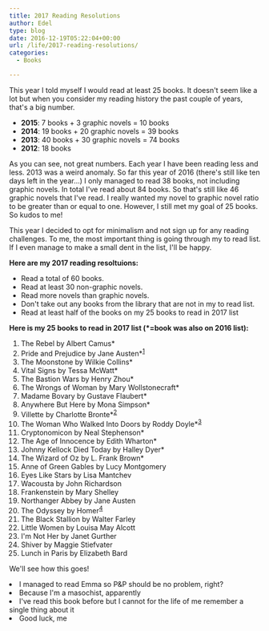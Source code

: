 ```yaml
---
title: 2017 Reading Resolutions
author: Edel
type: blog
date: 2016-12-19T05:22:04+00:00
url: /life/2017-reading-resolutions/
categories:
  - Books

---
```

This year I told myself I would read at least 25 books. It doesn't seem like a lot but when you consider my reading history the past couple of years, that's a big number.

  * **2015**: 7 books + 3 graphic novels = 10 books
  * **2014**: 19 books + 20 graphic novels = 39 books
  * **2013**: 40 books + 30 graphic novels = 74 books
  * **2012**: 18 books

As you can see, not great numbers. Each year I have been reading less and less. 2013 was a weird anomaly. So far this year of 2016 (there's still like ten days left in the year&#8230;) I only managed to read 38 books, not including graphic novels. In total I've read about 84 books. So that's still like 46 graphic novels that I've read. I really wanted my novel to graphic novel ratio to be greater than or equal to one. However, I still met my goal of 25 books. So kudos to me!

This year I decided to opt for minimalism and not sign up for any reading challenges. To me, the most important thing is going through my to read list. If I even manage to make a small dent in the list, I'll be happy.

**Here are my 2017 reading resoltuions:**

  * Read a total of 60 books.
  * Read at least 30 non-graphic novels.
  * Read more novels than graphic novels.
  * Don't take out any books from the library that are not in my to read list.
  * Read at least half of the books on my 25 books to read in 2017 list

**Here is my 25 books to read in 2017 list (*=book was also on 2016 list):**

  1. The Rebel by Albert Camus*
  2. Pride and Prejudice by Jane Austen*<sup class="footnote"><a href="#foot_ajs-fn-id_1-11360" id="back_ajs-fn-id_1-11360">1</a></sup>
  3. The Moonstone by Wilkie Collins*
  4. Vital Signs by Tessa McWatt*
  5. The Bastion Wars by Henry Zhou*
  6. The Wrongs of Woman by Mary Wollstonecraft*
  7. Madame Bovary by Gustave Flaubert*
  8. Anywhere But Here by Mona Simpson*
  9. Villette by Charlotte Bronte*<sup class="footnote"><a href="#foot_ajs-fn-id_2-11360" id="back_ajs-fn-id_2-11360">2</a></sup>
 10. The Woman Who Walked Into Doors by Roddy Doyle*<sup class="footnote"><a href="#foot_ajs-fn-id_3-11360" id="back_ajs-fn-id_3-11360">3</a></sup>
 11. Cryptonomicon by Neal Stephenson*
 12. The Age of Innocence by Edith Wharton*
 13. Johnny Kellock Died Today by Halley Dyer*
 14. The Wizard of Oz by L. Frank Brown*
 15. Anne of Green Gables by Lucy Montgomery
 16. Eyes Like Stars by Lisa Mantchev
 17. Wacousta by John Richardson
 18. Frankenstein by Mary Shelley
 19. Northanger Abbey by Jane Austen
 20. The Odyssey by Homer<sup class="footnote"><a href="#foot_ajs-fn-id_4-11360" id="back_ajs-fn-id_4-11360">4</a></sup>
 21. The Black Stallion by Walter Farley
 22. Little Women by Louisa May Alcott
 23. I'm Not Her by Janet Gurther
 24. Shiver by Maggie Stiefvater
 25. Lunch in Paris by Elizabeth Bard

We'll see how this goes!


  <li>
    <a id="foot_ajs-fn-id_1-11360"></a>I managed to read Emma so P&P should be no problem, right?&nbsp;&nbsp;<a class="ajs-back-link" href="#back_ajs-fn-id_1-11360"></a>
  </li>
  <li>
    <a id="foot_ajs-fn-id_2-11360"></a>Because I'm a masochist, apparently&nbsp;&nbsp;<a class="ajs-back-link" href="#back_ajs-fn-id_2-11360"></a>
  </li>
  <li>
    <a id="foot_ajs-fn-id_3-11360"></a>I've read this book before but I cannot for the life of me remember a single thing about it&nbsp;&nbsp;<a class="ajs-back-link" href="#back_ajs-fn-id_3-11360"></a>
  </li>
  <li>
    <a id="foot_ajs-fn-id_4-11360"></a>Good luck, me&nbsp;&nbsp;<a class="ajs-back-link" href="#back_ajs-fn-id_4-11360"></a>
  </li>


<div id="ajs-fn-id_1-11360" style="display:none;margin:0;" class="ajs-footnote-popup">
  <div>
    I managed to read Emma so P&P should be no problem, right?
  </div>
</div>

<div id="ajs-fn-id_2-11360" style="display:none;margin:0;" class="ajs-footnote-popup">
  <div>
    Because I'm a masochist, apparently
  </div>
</div>

<div id="ajs-fn-id_3-11360" style="display:none;margin:0;" class="ajs-footnote-popup">
  <div>
    I've read this book before but I cannot for the life of me remember a single thing about it
  </div>
</div>

<div id="ajs-fn-id_4-11360" style="display:none;margin:0;" class="ajs-footnote-popup">
  <div>
    Good luck, me
  </div>
</div>